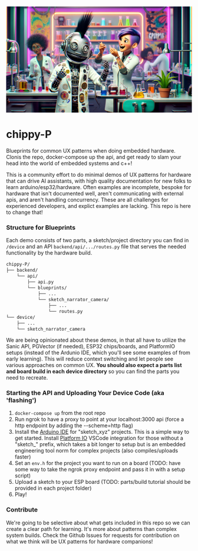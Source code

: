 ![](./docs/chippyalt.jpg)

# chippy-P

Blueprints for common UX patterns when doing embedded hardware. Clonis the repo, docker-compose up the api, and get ready to slam your head into the world of embedded systems and c++!

This is a community effort to do minimal demos of UX patterns for hardware that can drive AI assistants, with high quality documentation for new folks to learn arduino/esp32/hardware. Often examples are incomplete, bespoke for hardware that isn't documented well, aren't communicating with external apis, and aren't handling concurrency. These are all challenges for experienced developers, and explict examples are lacking. This repo is here to change that!

### Structure for Blueprints

Each demo consists of two parts, a sketch/project directory you can find in `/device` and an API `backend/api/.../routes.py` file that serves the needed functionality by the hardware build.

```
chippy-P/
├── backend/
    └── api/
        ├── api.py
        └── blueprints/
            ├── ...
            └── sketch_narrator_camera/
                ├── ...
                └── routes.py
└── device/
    ├── ...
    └── sketch_narrator_camera
```

We are being opinionated about these demos, in that all have to utilize the Sanic API, PGVector (if needed), ESP32 chips/boards, and PlatformIO setups (instead of the Ardunio IDE, which you'll see some examples of from early learning). This will reduce context switching and let people see various approaches on common UX. **You should also expect a parts list and board build in each device directory** so you can find the parts you need to recreate.


### Starting the API and Uploading Your Device Code (aka 'flashing')

1. `docker-compose up` from the root repo
2. Run ngrok to have a proxy to point at your localhost:3000 api (force a http endpoint by adding the --scheme=http flag)
3. Install the [Arduino IDE](https://www.arduino.cc/en/software) for "sketch_xyz" projects. This is a simple way to get started. Install [Platform IO](https://platformio.org/) VSCode integration for those without a "sketch_" prefix, which takes a bit longer to setup but is an embedded engineering tool norm for complex projects (also compiles/uploads faster)
4. Set an `env.h` for the project you want to run on a board (TODO: have some way to take the ngrok proxy endpoint and pass it in with a setup script)
5. Upload a sketch to your ESP board (TODO: parts/build tutorial should be provided in each project folder)
6. Play!

### Contribute

We're going to be selective about what gets included in this repo so we can create a clear path for learning. It's more about patterns than complex system builds. Check the Github Issues for requests for contribution on what we think will be UX patterns for hardware companions!
